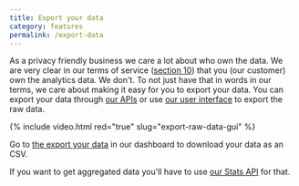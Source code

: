 ```yaml
---
title: Export your data
category: features
permalink: /export-data
---
```


As a privacy friendly business we care a lot about who own the data. We are very clear in our terms of service ([section 10](https://simpleanalytics.com/general-terms-and-conditions#intellectual-property)) that you (our customer) own the analytics data. We don't. To not just have that in words in our terms, we care about making it easy for you to export your data. You can export your data through [our APIs](/api) or use [our user interface](https://simpleanalytics.com/select-website/export) to export the raw data.

{% include video.html red="true" slug="export-raw-data-gui" %}

Go to [the export your data](https://simpleanalytics.com/select-website/export) in our dashboard to download your data as an CSV.

If you want to get aggregated data you'll have to use [our Stats API](/api/stats) for that.
